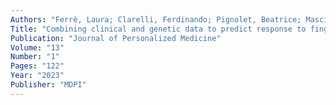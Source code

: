 ```yaml
---
Authors: "Ferrè, Laura; Clarelli, Ferdinando; Pignolet, Beatrice; Mascia, Elisabetta; Frasca, Marco; Santoro, Silvia; Sorosina, Melissa; Bucciarelli, Florence; Moiola, Lucia; Martinelli, Vittorio;"
Title: "Combining clinical and genetic data to predict response to fingolimod treatment in relapsing remitting multiple sclerosis patients: a precision medicine approach"
Publication: "Journal of Personalized Medicine"
Volume: "13"
Number: "1"
Pages: "122"
Year: "2023"
Publisher: "MDPI"
---
```

